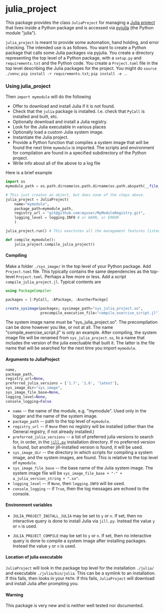 # julia_project

This package provides the class `JuliaProject` for managing a
[Julia project](https://pkgdocs.julialang.org/v1.7/environments/) that lives inside
a Python package and is accessed via [pyjulia](https://github.com/JuliaPy/pyjulia) (the Python module "julia").

`julia_project` is meant to provide some automation, hand holding, and error checking.
The intended use is as follows. You want to create a Python package that calls some Julia packages
via pyjulia. You create a directory representing the top level of a Python package, with
a `setup.py` and `requirements.txt` and the Python code. You create a `Project.toml` file
in the top level describing the Julia packages for the project. You might do
`source ./venv`; `pip install -r requirements.txt`; `pip install -e .`.

### Using julia_project

Then `import mymodule` will do the following

* Offer to download and install Julia if it is not found.
* Check that the `julia` package is installed. I.e. check that `PyCall` is installed and built, etc.
* Optionally download and install a Julia registry.
* Look for the Julia executable in various places
* Optionally load a custom Julia system image.
* Instantiate the Julia project.
* Provide a Python function that compiles a system image that will be found the next
  time `mymodule` is imported. The scripts and environment for compilation are found in
  a specified subdirectory of the Python project.
* Write info about all of the above to a log file

Here is a brief example

```python
import os
mymodule_path = os.path.dirname(os.path.dirname(os.path.abspath(__file__)))

# This just creates an object, but does none of the steps above.
julia_project = JuliaProject(
    name="mymodule",
    package_path=mymodule_path,
    registry_url = "git@github.com:myuser/MyModuleRegistry.git",
    logging_level = logging.INFO # or WARN, or ERROR
    )

julia_project.run() # This exectutes all the management features listed above

def compile_mymodule():
    julia_project.compile_julia_project()
``` 

#### Compiling

Make a folder `./sys_image/` in the top level of your Python package. Add `Project.toml` file.
This typically contains the same dependencies as the top-level `Project.toml`. Perhaps a few
more or less.
Add a script `compile_julia_project.jl`. Typical contents are
```julia
using PackageCompiler

packages = [:PyCall, :APackage, :AnotherPackge]

create_sysimage(packages; sysimage_path="sys_julia_project.so",
                precompile_execution_file="compile_exercise_script.jl")
```
The system image name must be "sys_julia_project.so".
The precompilation can be done however you like, or not at all. The name "compile_exercise_script.jl"
is only an example.
After compiling, the system image file will be renamed from
`sys_julia_project.so`, to a name that includes the version of the julia exectuable
that built it. The latter is the file name that will be searched for the next time
you import `mymodule`.

#### Arguments to JuliaProject

```python
name,
package_path,
registry_url=None,
preferred_julia_versions = ['1.7', '1.6', 'latest'],
sys_image_dir="sys_image",
sys_image_file_base=None,
logging_level=None,
console_logging=False
```

* `name` -- the name of the module, e.g. "mymodule". Used only in the logger and the name of the system image.
* `package_path` -- path to the top level of `mymodule`.
* `registry_url` -- if `None` then no registry will be installed (other than
   the General registry, if not already installed.)
* `preferred_julia_versions` -- a list of preferred julia versions to search for, in order, in the [`jill.py`](https://github.com/johnnychen94/jill.py)
   installation directory. If no preferred version is found, but another jill-installed version is found, it will be used.
* `sys_image_dir` -- the directory in which scripts for compiling a system image, and the system images, are found. This is
   relative to the top level of `mymodule`.
* `sys_image_file_base` -- the base name of the Julia system image. The system image file will be `sys_image_file_base + "-" + a_julia_version_string + ".so"`.
* `logging_level` -- if `None`, then `logging.INFO` will be used.
* `console_logging` -- if `True`, then the log messages are echoed to the console.

#### Environment variables

* `JULIA_PROJECT_INSTALL_JULIA` may be set to `y` or `n`. If set, then no interactive query is done to install Julia via `jill.py`.
   Instead the value `y` or `n` is used.

* `JULIA_PROJECT_COMPILE` may be set to `y` or `n`. If set, then no interactive query is done to compile a system image
   after installing packages. Instead the value `y` or `n` is used.

#### Location of julia executable

`JuliaProject` will look in the package top level for the installation `./julia/` and
executable `./julia/bin/julia`. This can be a symlink to an installation. If this
fails, then  looks in your `PATH`. If this fails, `JuliaProject` will download
and install Julia after prompting you.

#### Warning

This package is very new and is neither well tested nor documented.
